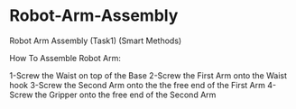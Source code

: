 # Robot-Arm-Assembly
Robot Arm Assembly (Task1) (Smart Methods)

How To Assemble Robot Arm:


1-Screw the Waist on top of the Base
2-Screw the First Arm onto the Waist hook 
3-Screw the Second Arm onto the the free end of the First Arm
4-Screw the Gripper onto the free end of the Second Arm
